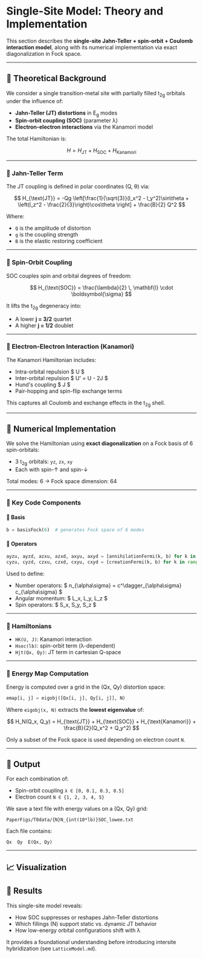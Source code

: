 # Single-Site Model: Theory and Implementation

This section describes the **single-site Jahn-Teller + spin-orbit + Coulomb interaction model**, along with its numerical implementation via exact diagonalization in Fock space.

---

## 🧠 Theoretical Background

We consider a single transition-metal site with partially filled t<sub>2g</sub> orbitals under the influence of:

- **Jahn-Teller (JT) distortions** in E<sub>g</sub> modes
- **Spin-orbit coupling (SOC)** (parameter λ)
- **Electron-electron interactions** via the Kanamori model

The total Hamiltonian is:

$$
H = H_{\text{JT}} + H_{\text{SOC}} + H_{\text{Kanamori}}
$$

---

### 🔹 Jahn-Teller Term

The JT coupling is defined in polar coordinates (Q, θ) via:

$$
H_{\text{JT}} = -Qg \left[\frac{1}{\sqrt{3}}(l_x^2 - l_y^2)\sin\theta + \left(l_z^2 - \frac{2}{3}\right)\cos\theta \right] + \frac{B}{2} Q^2
$$

Where:
- `Q` is the amplitude of distortion
- `g` is the coupling strength
- `B` is the elastic restoring coefficient

---

### 🔹 Spin-Orbit Coupling

SOC couples spin and orbital degrees of freedom:

$$
H_{\text{SOC}} = \frac{\lambda}{2} \, \mathbf{l} \cdot \boldsymbol{\sigma}
$$

It lifts the t<sub>2g</sub> degeneracy into:
- A lower **j = 3/2** quartet
- A higher **j = 1/2** doublet

---

### 🔹 Electron-Electron Interaction (Kanamori)

The Kanamori Hamiltonian includes:
- Intra-orbital repulsion $ U $
- Inter-orbital repulsion $ U' = U - 2J $
- Hund's coupling $ J $
- Pair-hopping and spin-flip exchange terms

This captures all Coulomb and exchange effects in the t<sub>2g</sub> shell.

---

## 🧮 Numerical Implementation

We solve the Hamiltonian using **exact diagonalization** on a Fock basis of 6 spin-orbitals:
- 3 t<sub>2g</sub> orbitals: `yz`, `zx`, `xy`
- Each with spin-↑ and spin-↓

Total modes: 6 → Fock space dimension: 64

---

### 🔧 Key Code Components

#### 🔹 Basis

```python
b = basisFock(6)  # generates Fock space of 6 modes
```

#### 🔹 Operators

```python
ayzu, ayzd, azxu, azxd, axyu, axyd = [annihilationFermi(k, b) for k in range(6)]
cyzu, cyzd, czxu, czxd, cxyu, cxyd = [creationFermi(k, b) for k in range(6)]
```

Used to define:
- Number operators: $ n_{\alpha\sigma} = c^\dagger_{\alpha\sigma} c_{\alpha\sigma} $
- Angular momentum: $ L_x, L_y, L_z $
- Spin operators: $ S_x, S_y, S_z $

---

### 🔹 Hamiltonians

- `HK(U, J)`: Kanamori interaction
- `Hsoc(lb)`: spin-orbit term (λ-dependent)
- `Hjt(Qx, Qy)`: JT term in cartesian Q-space

---

### 🔹 Energy Map Computation

Energy is computed over a grid in the (Qx, Qy) distortion space:

```python
emap[i, j] = eigobj([Qx[i, j], Qy[i, j]], N)
```

Where `eigobj(x, N)` extracts the **lowest eigenvalue** of:

$$
H_N(Q_x, Q_y) = H_{\text{JT}} + H_{\text{SOC}} + H_{\text{Kanamori}} + \frac{B}{2}(Q_x^2 + Q_y^2)
$$

Only a subset of the Fock space is used depending on electron count `N`.

---

## 💾 Output

For each combination of:
- Spin-orbit coupling `λ ∈ [0, 0.1, 0.3, 0.5]`
- Electron count `N ∈ {1, 2, 3, 4, 5}`

We save a text file with energy values on a (Qx, Qy) grid:

```plaintext
PaperFigs/T0data/{N}N_{int(10*lb)}SOC_lowee.txt
```

Each file contains:
```
Qx  Qy  E(Qx, Qy)
```

---

## 📈 Visualization



## 🧪 Results

This single-site model reveals:
- How SOC suppresses or reshapes Jahn-Teller distortions
- Which fillings (N) support static vs. dynamic JT behavior
- How low-energy orbital configurations shift with λ

It provides a foundational understanding before introducing intersite hybridization (see `LatticeModel.md`).
